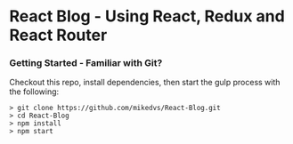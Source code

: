 # React Blog - Using React, Redux and React Router

### Getting Started -  Familiar with Git?

Checkout this repo, install dependencies, then start the gulp process with the following:

```
> git clone https://github.com/mikedvs/React-Blog.git
> cd React-Blog
> npm install
> npm start
```